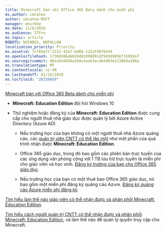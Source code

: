 ```yaml
---
title: Minecraft bản với Office 365 Beta dành cho miễn phí
ms.author: cmcatee
author: cmcatee-MSFT
manager: mnirkhe
ms.date: 11/6/2018
ms.audience: ITPro
ms.topic: article
ROBOTS: NOINDEX, NOFOLLOW
localization_priority: Priority
ms.assetid: 7cf69a77-2212-43a7-bd68-122afd876e59
ms.openlocfilehash: 17304586ab659d81099091df5836985bf15992e7
ms.sourcegitcommit: d6ea5e9458a2b8ceaab3ac4bd483e1130b9a398a
ms.translationtype: MT
ms.contentlocale: vi-VN
ms.lasthandoff: 01/15/2019
ms.locfileid: "28320458"
---
```

[Minecraft bản với Office 365 Beta dành cho miễn phí](https://docs.microsoft.com/en-us/education/windows/get-minecraft-for-education)
  
- **Minecraft: Education Edition** đòi hỏi Windows 10 
    
- Thử nghiệm hoặc đăng ký của **Minecraft: Education Edition** được cung cấp cho người thuê nhà giáo dục được quản lý bởi Azure Active Directory (Azure AD) 
    
  - Nếu trường học của bạn không có một người thuê nhà Azure quảng cáo, các [quản trị viên CNTT có thể lập một](https://docs.microsoft.com/en-us/education/windows/school-get-minecraft) như một phần của quá trình nhận được **Minecraft: Education Edition**.
    
  - Office 365 giáo dục, trong đó bao gồm các phiên bản trực tuyến của các ứng dụng văn phòng cộng với 1 TB lưu trữ trực tuyến là miễn phí cho giáo viên và học sinh. [Đăng ký trường của bạn cho Office 365 giáo dục](https://products.office.com/academic/office-365-education-plan).
    
  - Nếu trường học của bạn có một thuê bao Office 365 giáo dục, nó bao gồm một miễn phí đăng ký quảng cáo Azure. [Đăng ký quảng cáo Azure miễn phí đăng ký](https://msdn.microsoft.com/library/windows/hardware/mt703369%28v=vs.85%29.aspx).
    
[Tìm hiểu làm thế nào giáo viên có thể nhận được và phân phối Minecraft: Education Edition](https://docs.microsoft.com/en-us/education/windows/teacher-get-minecraft).
  
[Tìm hiểu cách người quản trị CNTT có thể nhận được và phân phối Minecraft: Education Edition](https://docs.microsoft.com/en-us/education/windows/school-get-minecraft), và làm thế nào để quản lý quyền truy cập cho Minecraft.
  

